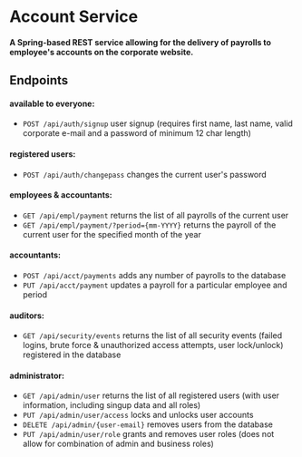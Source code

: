 # Account Service
#### A Spring-based REST service allowing for the delivery of payrolls to employee's accounts on the corporate website.

## Endpoints
#### available to everyone:
* ```POST /api/auth/signup``` user signup (requires first name, last name, valid corporate e-mail and a password of minimum 12 char length)
#### registered users:
* ```POST /api/auth/changepass``` changes the current user's password
#### employees & accountants:
* ```GET /api/empl/payment``` returns the list of all payrolls of the current user
* ```GET /api/empl/payment/?period={mm-YYYY}``` returns the payroll of the current user for the specified month of the year
#### accountants:
* ```POST /api/acct/payments``` adds any number of payrolls to the database
* ```PUT /api/acct/payment``` updates a payroll for a particular employee and period
#### auditors:
* ```GET /api/security/events``` returns the list of all security events (failed logins, brute force & unauthorized access attempts, user lock/unlock) registered in the database
#### administrator:
* ```GET /api/admin/user``` returns the list of all registered users (with user information, including singup data and all roles)
* ```PUT /api/admin/user/access``` locks and unlocks user accounts
* ```DELETE /api/admin/{user-email}``` removes users from the database
* ```PUT /api/admin/user/role``` grants and removes user roles (does not allow for combination of admin and business roles)
